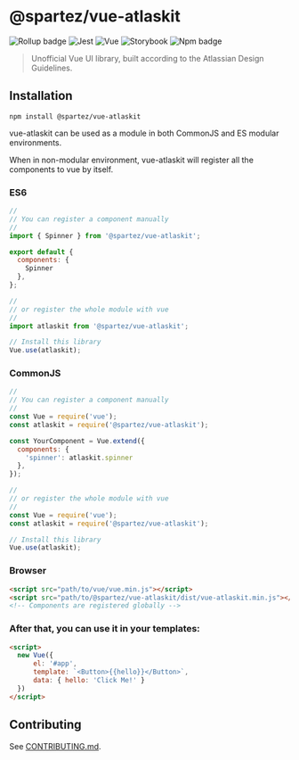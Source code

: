 # @spartez/vue-atlaskit

![Rollup badge](https://img.shields.io/badge/Rollup-^1.10.0-ff69b4.svg)
![Jest](https://img.shields.io/badge/Jest-^24.7.1-blue.svg)
![Vue](https://img.shields.io/badge/Vue-^2.5.13-brightgreen.svg)
![Storybook](https://img.shields.io/badge/Storybook-^5.0.8-ff70a3.svg)
![Npm badge](https://img.shields.io/npm/v/@spartez/vue-atlaskit.svg)

> Unofficial Vue UI library, built according to the Atlassian Design Guidelines.

## Installation
```
npm install @spartez/vue-atlaskit
```
vue-atlaskit can be used as a module in both CommonJS and ES modular environments.

When in non-modular environment, vue-atlaskit will register all the components to vue by itself.</p>

### ES6
```js
//
// You can register a component manually
//
import { Spinner } from '@spartez/vue-atlaskit';

export default {
  components: {
    Spinner
  },
};

//
// or register the whole module with vue
//
import atlaskit from '@spartez/vue-atlaskit';

// Install this library
Vue.use(atlaskit);
```

### CommonJS
```js
//
// You can register a component manually
//
const Vue = require('vue');
const atlaskit = require('@spartez/vue-atlaskit');

const YourComponent = Vue.extend({
  components: {
    'spinner': atlaskit.spinner
  },
});

//
// or register the whole module with vue
//
const Vue = require('vue');
const atlaskit = require('@spartez/vue-atlaskit');

// Install this library
Vue.use(atlaskit);
```

### Browser

```html
<script src="path/to/vue/vue.min.js"></script>
<script src="path/to/@spartez/vue-atlaskit/dist/vue-atlaskit.min.js"></script>
<!-- Components are registered globally -->
```

### After that, you can use it in your templates:

```html
<script>
  new Vue({
      el: '#app',
      template: `<Button>{{hello}}</Button>`,
      data: { hello: 'Click Me!' }
  })
</script>
```

## Contributing

See [CONTRIBUTING.md](.github/CONTRIBUTING.md).
